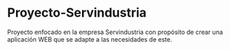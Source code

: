 # Proyecto-Servindustria
Proyecto enfocado en la empresa Servindustria con propósito de crear una aplicación WEB que se adapte a las necesidades de este.

